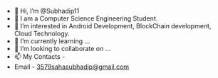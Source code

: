 - 👋 Hi, I’m @Subhadip11 
- 💼 I am a Computer Science Engineering Student. 
- 👀 I’m interested in Android Development, BlockChain development, Cloud Technology.
- 🌱 I’m currently learning ...
- 💞️ I’m looking to collaborate on ...
- 📫 My Contacts -
-  Email - 3579sahasubhadip@gmail.com

<!---
Subhadip11/Subhadip11 is a ✨ special ✨ repository because its `README.md` (this file) appears on your GitHub profile.
You can click the Preview link to take a look at your changes.
--->
